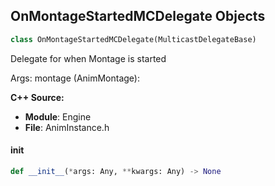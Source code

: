 ## OnMontageStartedMCDelegate Objects

```python
class OnMontageStartedMCDelegate(MulticastDelegateBase)
```

Delegate for when Montage is started

Args:
    montage (AnimMontage):

**C++ Source:**

- **Module**: Engine
- **File**: AnimInstance.h

<a id="unreal.OnMontageStartedMCDelegate.__init__"></a>

#### __init__

```python
def __init__(*args: Any, **kwargs: Any) -> None
```

<a id="unreal.OnPawnControllerChanged"></a>